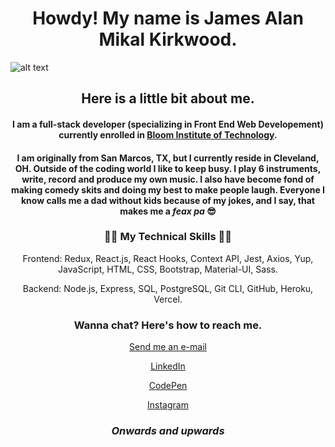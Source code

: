 <h1 align=center>Howdy! My name is James Alan Mikal Kirkwood.</h1>

![alt text](https://i.ibb.co/YpxCQhC/marek-piwnicki-Ci-PSUea-Ari-E-unsplash.jpg)
<h2 align=center>Here is a little bit about me.</h2>

<h4 align=center>I am a full-stack developer (specializing in Front End Web Developement) currently enrolled in <a href='https://www.bloomtech.com/'>Bloom Institute of Technology</a>.</h4>

<h4 align=center>I am originally from San Marcos, TX, but I currently reside in Cleveland, OH. Outside of the coding world I like to keep busy. I play 6 instruments, write, record and produce my own music. I also have become fond of making comedy skits and doing my best to make people laugh. Everyone I know calls me a dad without kids because of my jokes, and I say, that makes me a <em>feax pa</em> 😎</h4>


 <h3 align=center>🐱‍👤 My Technical Skills 🐱‍👤</h3>
  <p align=center>Frontend: Redux, React.js, React Hooks, Context API, Jest, Axios, Yup, JavaScript, HTML, CSS, Bootstrap, Material-UI, Sass.</p>
   <p align=center>Backend: Node.js, Express, SQL, PostgreSQL, Git CLI, GitHub, Heroku, Vercel.</p>


<h3 align=center>Wanna chat? Here's how to reach me.</h3>

<p align=center><a href='mailto:jamesalanmikal@gmail.com'>Send me an e-mail</a></p>
<p align=center><a href='https://www.linkedin.com/in/jimjamesjimathy/'>LinkedIn</a></p>
<p align=center><a href='https://codepen.io/jimjamesjimathy'>CodePen</a></p>
<p align=center><a href='https://www.instagram.com/jim.james.jimathy/'>Instagram</a></p>


<h3 align=center><em>Onwards and upwards</em></h3>

<!---
jimjamesjimathy/jimjamesjimathy is a ✨ special ✨ repository because its `README.md` (this file) appears on your GitHub profile.
You can click the Preview link to take a look at your changes.
--->
